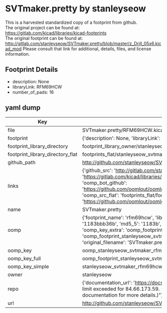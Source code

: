 # SVTmaker.pretty by stanleyseow  
This is a harvested standardized copy of a footprint from github.  
The original project can be found at:  
https://gitlab.com/kicad/libraries/kicad-footprints  
The original footprint can be found at:
http://gitlab.com/stanleyseow/SVTmaker.pretty/blob/master/z_Drill_05x6.kicad_mod
Please consult that link for additional, details, files, and license information.  
## Footprint Details
* description: None  
* libraryLink: RFM69HCW  
* number_of_pads: 16  
## yaml dump  
| Key | Value |  
| --- | --- |  
| file | SVTmaker.pretty/RFM69HCW.kicad_mod |  
| footprint | {'description': None, 'libraryLink': 'RFM69HCW', 'number_of_pads': 16} |  
| footprint_library_directory | footprint_library_owner/stanleyseow_SVTmaker.pretty |  
| footprint_library_directory_flat | footprints_flat/stanleyseow_svtmaker_rfm69hcw/working |  
| github_path | http://github.com/stanleyseow/SVTmaker.pretty/blob/master/RFM69HCW.kicad_mod |  
| links | {'github_src': 'http://gitlab.com/stanleyseow/SVTmaker.pretty/blob/master/z_Drill_05x6.kicad_mod', 'github_src_repo': 'https://gitlab.com/kicad/libraries/kicad-footprints', 'oomp_bot': 'footprints/stanleyseow_svtmaker_rfm69hcw/working', 'oomp_bot_github': 'https://github.com/oomlout/oomlout_oomp_footprint_bot/tree/main/footprints/stanleyseow_svtmaker_rfm69hcw/working', 'oomp_src_flat': 'footprints_flat/footprints_flat/stanleyseow_svtmaker_rfm69hcw/working', 'oomp_src_flat_github': 'https://github.com/oomlout/oomlout_oomp_footprint_src/tree/main/footprints_flat/stanleyseow_svtmaker_rfm69hcw/working'} |  
| name | SVTmaker.pretty |  
| oomp | {'footprint_name': 'rfm69hcw', 'library_name': 'svtmaker', 'md5': '1183bbb36b32e719fb647c24c4df39b0', 'md5_10': '1183bbb36b', 'md5_5': '1183b', 'md5_6': '1183bb', 'oomp_key': 'oomp_stanleyseow_svtmaker_rfm69hcw', 'oomp_key_extra': 'oomp_footprint_stanleyseow_svtmaker_rfm69hcw', 'oomp_key_full': 'oomp_footprint_stanleyseow_svtmaker_rfm69hcw_1183bb', 'oomp_key_simple': 'stanleyseow_svtmaker_rfm69hcw', 'original_filename': 'SVTmaker.pretty/RFM69HCW.kicad_mod', 'owner_name': 'stanleyseow'} |  
| oomp_key | oomp_stanleyseow_svtmaker_rfm69hcw |  
| oomp_key_full | oomp_footprint_stanleyseow_svtmaker_rfm69hcw |  
| oomp_key_simple | stanleyseow_svtmaker_rfm69hcw |  
| owner | stanleyseow |  
| repo | {'documentation_url': 'https://docs.github.com/rest/overview/resources-in-the-rest-api#rate-limiting', 'message': "API rate limit exceeded for 84.66.173.59. (But here's the good news: Authenticated requests get a higher rate limit. Check out the documentation for more details.)"} |  
| url | http://github.com/stanleyseow/SVTmaker.pretty |  

